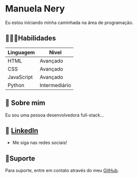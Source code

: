 # Manuela Nery

Eu estou iniciando minha caminhada na área de programação.

## 👩🏻‍💻Habilidades
| Linguagem | Nivel 
|-----|-----|
| HTML | Avançado
| CSS | Avançado
| JavaScript | Avançado
| Python | Intermediário

## 🚀 Sobre mim
Eu sou uma pessoa desenvolvedora full-stack...

## 📕 [Linkedln](https://www.linkedin.com/in/manuela-nery-sena-do-carmo-b1a35027a/)
- Me siga nas redes sociais!

## 🔎Suporte

Para suporte, entre em contato através do meu [GitHub](https://github.com/Manuzinha22pro).
